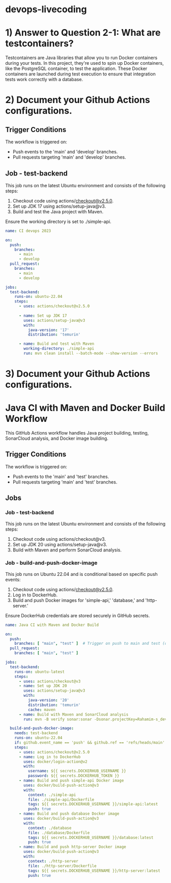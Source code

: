 # devops-livecoding



# 1) Answer to Question 2-1: What are testcontainers?

Testcontainers are Java libraries that allow you to run Docker containers during your tests. In this project, they're used to spin up Docker containers, like the PostgreSQL container, to test the application. These Docker containers are launched during test execution to ensure that integration tests work correctly with a database.


# 2) Document your Github Actions configurations.
## Trigger Conditions
The workflow is triggered on:
- Push events to the 'main' and 'develop' branches.
- Pull requests targeting 'main' and 'develop' branches.

## Job - test-backend
This job runs on the latest Ubuntu environment and consists of the following steps:

1. Checkout code using actions/checkout@v2.5.0.
2. Set up JDK 17 using actions/setup-java@v3.
3. Build and test the Java project with Maven.

Ensure the working directory is set to ./simple-api.

```yaml
name: CI devops 2023

on:
  push:
    branches:
      - main
      - develop
  pull_request:
    branches:
      - main
      - develop

jobs:
  test-backend:
    runs-on: ubuntu-22.04
    steps:
      - uses: actions/checkout@v2.5.0
      
      - name: Set up JDK 17
        uses: actions/setup-java@v3
        with:
          java-version: '17'
          distribution: 'temurin'

      - name: Build and test with Maven
        working-directory: ./simple-api
        run: mvn clean install --batch-mode --show-version --errors
```

# 3) Document your Github Actions configurations.

# Java CI with Maven and Docker Build Workflow

This GitHub Actions workflow handles Java project building, testing, SonarCloud analysis, and Docker image building.

## Trigger Conditions
The workflow is triggered on:
- Push events to the 'main' and 'test' branches.
- Pull requests targeting 'main' and 'test' branches.

## Jobs
### Job - test-backend
This job runs on the latest Ubuntu environment and consists of the following steps:

1. Checkout code using actions/checkout@v3.
2. Set up JDK 20 using actions/setup-java@v3.
3. Build with Maven and perform SonarCloud analysis.

### Job - build-and-push-docker-image
This job runs on Ubuntu 22.04 and is conditional based on specific push events:

1. Checkout code using actions/checkout@v2.5.0.
2. Log in to DockerHub.
3. Build and push Docker images for 'simple-api,' 'database,' and 'http-server.'

Ensure DockerHub credentials are stored securely in GitHub secrets.

```yaml
name: Java CI with Maven and Docker Build

on:
  push:
    branches: [ "main", "test" ]  # Trigger on push to main and test (develop in your terms)
  pull_request:
    branches: [ "main", "test" ]  

jobs:
  test-backend:
    runs-on: ubuntu-latest
    steps:
      - uses: actions/checkout@v3
      - name: Set up JDK 20
        uses: actions/setup-java@v3
        with:
          java-version: '20'
          distribution: 'temurin'
          cache: maven
      - name: Build with Maven and SonarCloud analysis
        run: mvn -B verify sonar:sonar -Dsonar.projectKey=Rahamim-s_devops-livecoding -Dsonar.organization=sonarara -Dsonar.host.url=https://sonarcloud.io -Dsonar.login=${{ secrets.SONAR_TOKEN }} --file ./simple-api/pom.xml

  build-and-push-docker-image:
    needs: test-backend
    runs-on: ubuntu-22.04
    if: github.event_name == 'push' && github.ref == 'refs/heads/main'
    steps:
      - uses: actions/checkout@v2.5.0
      - name: Log in to DockerHub
        uses: docker/login-action@v2
        with:
          username: ${{ secrets.DOCKERHUB_USERNAME }}
          password: ${{ secrets.DOCKERHUB_TOKEN }}
      - name: Build and push simple-api Docker image
        uses: docker/build-push-action@v3
        with:
          context: ./simple-api
          file: ./simple-api/Dockerfile
          tags: ${{ secrets.DOCKERHUB_USERNAME }}/simple-api:latest
          push: true
      - name: Build and push database Docker image
        uses: docker/build-push-action@v3
        with:
          context: ./database
          file: ./database/Dockerfile
          tags: ${{ secrets.DOCKERHUB_USERNAME }}/database:latest
          push: true
      - name: Build and push http-server Docker image
        uses: docker/build-push-action@v3
        with:
          context: ./http-server
          file: ./http-server/Dockerfile
          tags: ${{ secrets.DOCKERHUB_USERNAME }}/http-server:latest
          push: true
```
